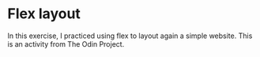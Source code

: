 # Flex layout
In this exercise, I practiced using flex to layout again a simple website. This is an activity from The Odin Project.